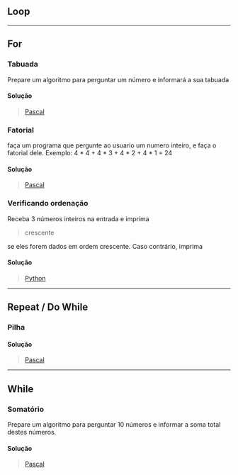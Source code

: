 ## Loop
---
## For
### Tabuada
Prepare um algoritmo para perguntar um número e informará a sua tabuada
#### Solução
> [Pascal](https://github.com/computersciencebr/algoritmo/tree/master/src/3-loop/pascal/tabuada.pas)

### Fatorial
faça um programa que pergunte ao usuario um numero inteiro, e faça o fatorial dele. 
Exemplo: 4 * 4 + 4 * 3 + 4 * 2 + 4 * 1 = 24
#### Solução
> [Pascal](https://github.com/computersciencebr/algoritmo/tree/master/src/3-loop/pascal/fatorial.pas)

### Verificando ordenação

Receba 3 números inteiros na entrada e imprima

> crescente

se eles forem dados em ordem crescente. Caso contrário, imprima

#### Solução
> [Python](https://github.com/computersciencebr/algoritmo/tree/master/src/3-loop/python/check-sort.py)

---
## Repeat / Do While
### Pilha
#### Solução
> [Pascal](https://github.com/computersciencebr/algoritmo/tree/master/src/3-loop/pascal/pilha.pas)

---
## While
### Somatório
Prepare um algoritmo para perguntar 10 números e informar a soma total destes números.
#### Solução
> [Pascal](https://github.com/computersciencebr/algoritmo/tree/master/src/3-loop/pascal/somatorio.pas)
